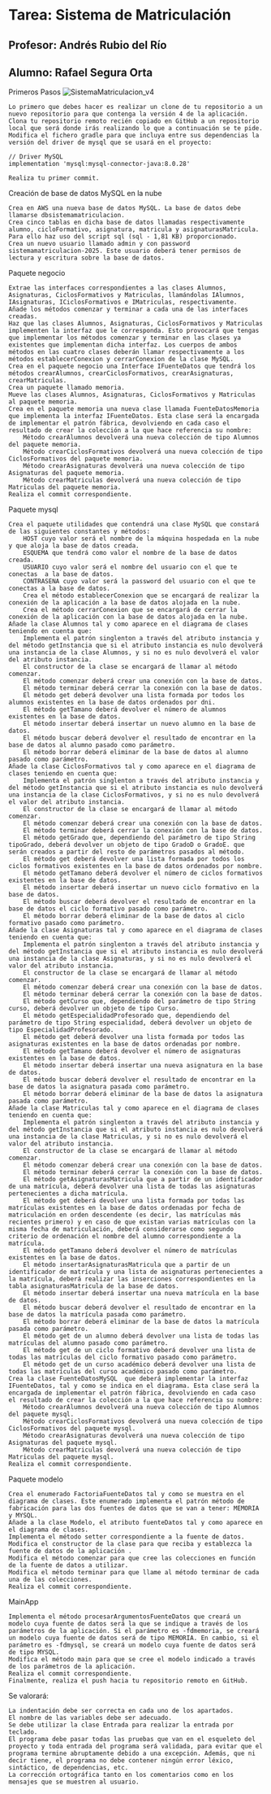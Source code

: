 # Tarea: Sistema de Matriculación
## Profesor: Andrés Rubio del Río
## Alumno: Rafael Segura Orta
Primeros Pasos
![SistemaMatriculacion_v4](https://github.com/user-attachments/assets/fa8626bf-cee1-4b7f-a00a-aff2e4f7414f)


    Lo primero que debes hacer es realizar un clone de tu repositorio a un nuevo repositorio para que contenga la versión 4 de la aplicación.
    Clona tu repositorio remoto recién copiado en GitHub a un repositorio local que será donde irás realizando lo que a continuación se te pide. 
    Modifica el fichero gradle para que incluya entre sus dependencias la versión del driver de mysql que se usará en el proyecto:

    // Driver MySQL
    implementation 'mysql:mysql-connector-java:8.0.28'

    Realiza tu primer commit.

Creación de base de datos MySQL en la nube

    Crea en AWS una nueva base de datos MySQL. La base de datos debe llamarse dbsistemamatriculacion.
    Crea cinco tablas en dicha base de datos llamadas respectivamente alumno, cicloFormativo, asignatura, matricula y asignaturasMatricula. Para ello haz uso del script sql (sql - 1,81 KB) proporcionado.
    Crea un nuevo usuario llamado admin y con password sistemamatriculacion-2025. Este usuario deberá tener permisos de lectura y escritura sobre la base de datos.

Paquete negocio

    Extrae las interfaces correspondientes a las clases Alumnos, Asignaturas, CiclosFormativos y Matriculas, llamándolas IAlumnos, IAsignaturas, ICiclosFormativos e IMatriculas, respectivamente.
    Añade los métodos comenzar y terminar a cada una de las interfaces creadas.
    Haz que las clases Alumnos, Asignaturas, CiclosFormativos y Matriculas implementen la interfaz que le corresponda. Esto provocará que tengas que implementar los métodos comenzar y terminar en las clases ya existentes que implementan dicha interfaz. Los cuerpos de ambos métodos en las cuatro clases deberán llamar respectivamente a los métodos establecerConexion y cerrarConexion de la clase MySQL.
    Crea en el paquete negocio una Interface IFuenteDatos que tendrá los métodos crearAlumnos, crearCiclosFormativos, crearAsignaturas, crearMatriculas.
    Crea un paquete llamado memoria.
    Mueve las clases Alumnos, Asignaturas, CiclosFormativos y Matriculas al paquete memoria.
    Crea en el paquete memoria una nueva clase llamada FuenteDatosMemoria que implementa la interfaz IFuenteDatos. Esta clase será la encargada de implementar el patrón fábrica, devolviendo en cada caso el resultado de crear la colección a la que hace referencia su nombre:
        Método crearAlumnos devolverá una nueva colección de tipo Alumnos del paquete memoria.
        Método crearCiclosFormativos devolverá una nueva colección de tipo CiclosFormativos del paquete memoria.
        Método crearAsignaturas devolverá una nueva colección de tipo Asignaturas del paquete memoria.
        Método crearMatriculas devolverá una nueva colección de tipo Matriculas del paquete memoria.
    Realiza el commit correspondiente.

Paquete mysql

    Crea el paquete utilidades que contendrá una clase MySQL que constará de las siguientes constantes y métodos:
        HOST cuyo valor será el nombre de la máquina hospedada en la nube y que aloja la base de datos creada.
        ESQUEMA que tendrá como valor el nombre de la base de datos creada.
        USUARIO cuyo valor será el nombre del usuario con el que te conectas  a la base de datos.
        CONTRASENA cuyo valor será la password del usuario con el que te conectas a la base de datos.
        Crea el método establecerConexion que se encargará de realizar la conexión de la aplicación a la base de datos alojada en la nube.
        Crea el método cerrarConexion que se encargará de cerrar la conexión de la aplicación con la base de datos alojada en la nube.
    Añade la clase Alumnos tal y como aparece en el diagrama de clases teniendo en cuenta que:
        Implementa el patrón singlenton a través del atributo instancia y del método getInstancia que si el atributo instancia es nulo devolverá una instancia de la clase Alumnos, y si no es nulo devolverá el valor del atributo instancia.
        El constructor de la clase se encargará de llamar al método comenzar.
        El método comenzar deberá crear una conexión con la base de datos.
        El método terminar deberá cerrar la conexión con la base de datos.
        El método get deberá devolver una lista formada por todos los alumnos existentes en la base de datos ordenados por dni.
        El método getTamano deberá devolver el número de alumnos existentes en la base de datos.
        El método insertar deberá insertar un nuevo alumno en la base de datos. 
        El método buscar deberá devolver el resultado de encontrar en la base de datos al alumno pasado como parámetro.
        El método borrar deberá eliminar de la base de datos al alumno pasado como parámetro.
    Añade la clase CiclosFormativos tal y como aparece en el diagrama de clases teniendo en cuenta que:
        Implementa el patrón singlenton a través del atributo instancia y del método getInstancia que si el atributo instancia es nulo devolverá una instancia de la clase CiclosFormativos, y si no es nulo devolverá el valor del atributo instancia.
        El constructor de la clase se encargará de llamar al método comenzar.
        El método comenzar deberá crear una conexión con la base de datos.
        El método terminar deberá cerrar la conexión con la base de datos.
        El método getGrado que, dependiendo del parámetro de tipo String tipoGrado, deberá devolver un objeto de tipo GradoD o GradoE. que serán creados a partir del resto de parámetros pasados al método.
        El método get deberá devolver una lista formada por todos los ciclos formativos existentes en la base de datos ordenados por nombre.
        El método getTamano deberá devolver el número de ciclos formativos existentes en la base de datos.
        El método insertar deberá insertar un nuevo ciclo formativo en la base de datos. 
        El método buscar deberá devolver el resultado de encontrar en la base de datos el ciclo formativo pasado como parámetro.
        El método borrar deberá eliminar de la base de datos al ciclo formativo pasado como parámetro. 
    Añade la clase Asignaturas tal y como aparece en el diagrama de clases teniendo en cuenta que:
        Implementa el patrón singlenton a través del atributo instancia y del método getInstancia que si el atributo instancia es nulo devolverá una instancia de la clase Asignaturas, y si no es nulo devolverá el valor del atributo instancia. 
        El constructor de la clase se encargará de llamar al método comenzar.
        El método comenzar deberá crear una conexión con la base de datos.
        El método terminar deberá cerrar la conexión con la base de datos.
        El método getCurso que, dependiendo del parámetro de tipo String curso, deberá devolver un objeto de tipo Curso.
        El método getEspecialidadProfesorado que, dependiendo del parámetro de tipo String especialidad, deberá devolver un objeto de tipo EspecialidadProfesorado.
        El método get deberá devolver una lista formada por todos las asignaturas existentes en la base de datos ordenadas por nombre.
        El método getTamano deberá devolver el número de asignaturas existentes en la base de datos.
        El método insertar deberá insertar una nueva asignatura en la base de datos. 
        El método buscar deberá devolver el resultado de encontrar en la base de datos la asignatura pasada como parámetro.
        El método borrar deberá eliminar de la base de datos la asignatura pasada como parámetro.  
    Añade la clase Matriculas tal y como aparece en el diagrama de clases teniendo en cuenta que:
        Implementa el patrón singlenton a través del atributo instancia y del método getInstancia que si el atributo instancia es nulo devolverá una instancia de la clase Matriculas, y si no es nulo devolverá el valor del atributo instancia.
        El constructor de la clase se encargará de llamar al método comenzar.
        El método comenzar deberá crear una conexión con la base de datos.
        El método terminar deberá cerrar la conexión con la base de datos.
        El método getAsignaturasMatricula que a partir de un identificador de una matrícula, deberá devolver una lista de todas las asignaturas pertenecientes a dicha matrícula.
        El método get deberá devolver una lista formada por todas las matrículas existentes en la base de datos ordenadas por fecha de matriculación en orden descendente (es decir, las matrículas más recientes primero) y en caso de que existan varias matrículas con la misma fecha de matriculación, deberá considerarse como segundo criterio de ordenación el nombre del alumno correspondiente a la matrícula.
        El método getTamano deberá devolver el número de matrículas existentes en la base de datos.
        El método insertarAsignaturasMatricula que a partir de un identificador de matrícula y una lista de asignaturas pertenecientes a la matrícula, deberá realizar las inserciones correspondientes en la tabla asignaturasMatricula de la base de datos.
        El método insertar deberá insertar una nueva matrícula en la base de datos. 
        El método buscar deberá devolver el resultado de encontrar en la base de datos la matrícula pasada como parámetro.
        El método borrar deberá eliminar de la base de datos la matrícula pasada como parámetro. 
        El método get de un alumno deberá devolver una lista de todas las matrículas del alumno pasado como parámetro.
        El método get de un ciclo formativo deberá devolver una lista de todas las matrículas del ciclo formativo pasado como parámetro.
        El método get de un curso académico deberá devolver una lista de todas las matrículas del curso académico pasado como parámetro.
    Crea la clase FuenteDatosMySQL  que deberá implementar la interfaz  IFuenteDatos, tal y como se indica en el diagrama. Esta clase será la encargada de implementar el patrón fábrica, devolviendo en cada caso el resultado de crear la colección a la que hace referencia su nombre:
        Método crearAlumnos devolverá una nueva colección de tipo Alumnos del paquete mysql.
        Método crearCiclosFormativos devolverá una nueva colección de tipo CiclosFormativos del paquete mysql.
        Método crearAsignaturas devolverá una nueva colección de tipo Asignaturas del paquete mysql.
        Método crearMatriculas devolverá una nueva colección de tipo Matriculas del paquete mysql.
    Realiza el commit correspondiente.

Paquete modelo

    Crea el enumerado FactoriaFuenteDatos tal y como se muestra en el diagrama de clases. Este enumerado implementa el patrón método de fabricación para las dos fuentes de datos que se van a tener: MEMORIA y MYSQL. 
    Añade a la clase Modelo, el atributo fuenteDatos tal y como aparece en el diagrama de clases.
    Implementa el método setter correspondiente a la fuente de datos.
    Modifica el constructor de la clase para que reciba y establezca la fuente de datos de la aplicación .
    Modifica el método comenzar para que cree las colecciones en función de la fuente de datos a utilizar.
    Modifica el método terminar para que llame al método terminar de cada una de las colecciones.
    Realiza el commit correspondiente.

MainApp

    Implementa el método procesarArgumentosFuenteDatos que creará un modelo cuya fuente de datos será la que se indique a través de los parámetros de la aplicación. Si el parámetro es -fdmemoria, se creará un modelo cuya fuente de datos será de tipo MEMORIA. En cambio, si el parámetro es -fdmysql, se creará un modelo cuya fuente de datos será de tipo MYSQL.
    Modifica el método main para que se cree el modelo indicado a través de los parámetros de la aplicación.
    Realiza el commit correspondiente.
    Finalmente, realiza el push hacia tu repositorio remoto en GitHub.

Se valorará:

    La indentación debe ser correcta en cada uno de los apartados.
    El nombre de las variables debe ser adecuado.
    Se debe utilizar la clase Entrada para realizar la entrada por teclado.
    El programa debe pasar todas las pruebas que van en el esqueleto del proyecto y toda entrada del programa será validada, para evitar que el programa termine abruptamente debido a una excepción. Además, que ni decir tiene, el programa no debe contener ningún error léxico, sintáctico, de dependencias, etc.
    La corrección ortográfica tanto en los comentarios como en los mensajes que se muestren al usuario.

